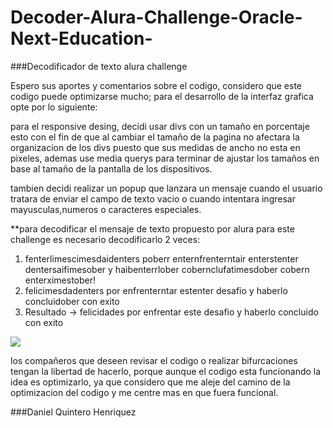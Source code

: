 # Decoder-Alura-Challenge-Oracle-Next-Education-

###Decodificador de texto alura challenge

Espero sus aportes y comentarios sobre el codigo, considero que este codigo puede optimizarse mucho;
para el desarrollo de la interfaz grafica opte por lo siguiente:

para el responsive desing, decidi usar divs con un tamaño en porcentaje esto con el fin de que
al cambiar el tamaño de la pagina no afectara la organizacion de los divs puesto que sus medidas
de ancho no esta en pixeles, ademas use media querys para terminar de ajustar los tamaños en base al tamaño
de la pantalla de los dispositivos.

tambien decidi realizar un popup que lanzara un mensaje cuando el usuario tratara de enviar el campo de texto vacio
o cuando intentara ingresar mayusculas,numeros o caracteres especiales.

**para decodificar el mensaje de texto propuesto por alura para este challenge es necesario decodificarlo 2 veces:

1) fenterlimescimesdaidenters poberr enternfrenterntair enterstenter dentersaifimesober y haibenterrlober cobernclufatimesdober cobern enterximestober! 
2) felicimesdadenters por enfrenterntar estenter desafio y haberlo concluidober con exito 
3) Resultado -> felicidades por enfrentar este desafio y haberlo concluido con exito

![](https://github.com/Danielo27/Decoder-Alura-Challenge-Oracle-Next-Education-/README.md/Test.png)

los compañeros que deseen revisar el codigo o realizar bifurcaciones tengan la libertad de hacerlo, porque aunque el codigo 
esta funcionando la idea es optimizarlo, ya que considero que me aleje del camino de la optimizacion del codigo y me centre
mas en que fuera funcional.

###Daniel Quintero Henriquez
